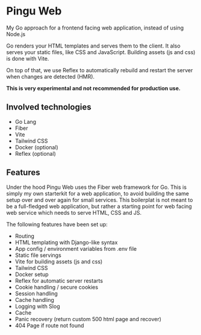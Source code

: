 # Pingu Web

My Go approach for a frontend facing web application, instead of using Node.js

Go renders your HTML templates and serves them to the client. It also serves your static files, like CSS and JavaScript. Building assets (js and css) is done with Vite.

On top of that, we use Reflex to automatically rebuild and restart the server when changes are detected (HMR).

**This is very experimental and not recommended for production use.**

## Involved technologies
- Go Lang
- Fiber
- Vite
- Tailwind CSS
- Docker (optional)
- Reflex (optional)

## Features
Under the hood Pingu Web uses the Fiber web framework for Go. This is simply my own starterkit for a web application, 
to avoid building the same setup over and over again for small services. This boilerplat is not meant to be a full-fledged 
web application, but rather a starting point for web facing web service which needs to serve HTML, CSS and JS.

The following features have been set up:
- Routing
- HTML templating with Django-like syntax
- App config / environment variables from .env file
- Static file servings
- Vite for building assets (js and css)
- Tailwind CSS
- Docker setup
- Reflex for automatic server restarts
- Cookie handling / secure cookies
- Session handling
- Cache handling
- Logging with Slog
- Cache
- Panic recovery (return custom 500 html page and recover)
- 404 Page if route not found
